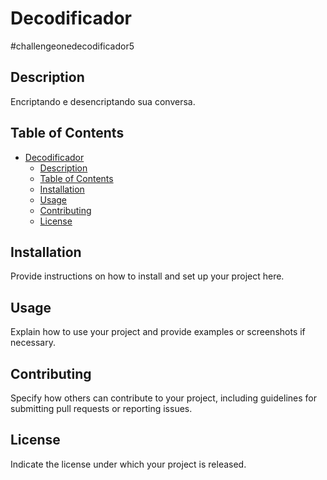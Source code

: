 # Decodificador
#challengeonedecodificador5

## Description
Encriptando e desencriptando sua conversa.



## Table of Contents
- [Decodificador](#decodificador)
  - [Description](#description)
  - [Table of Contents](#table-of-contents)
  - [Installation](#installation)
  - [Usage](#usage)
  - [Contributing](#contributing)
  - [License](#license)

## Installation
Provide instructions on how to install and set up your project here.

## Usage
Explain how to use your project and provide examples or screenshots if necessary.

## Contributing
Specify how others can contribute to your project, including guidelines for submitting pull requests or reporting issues.

## License
Indicate the license under which your project is released.


